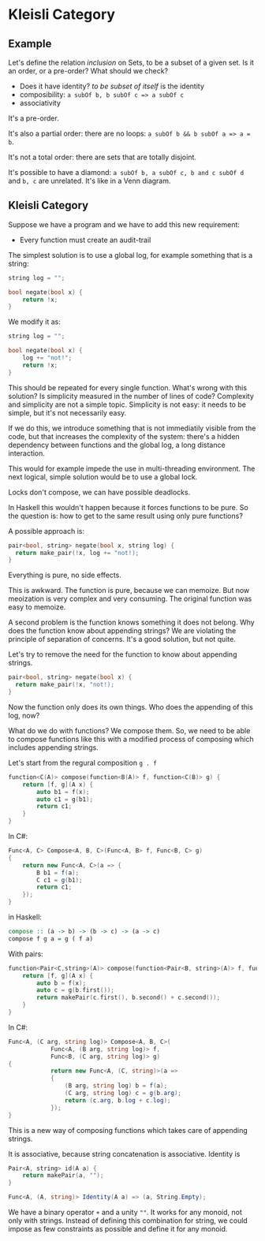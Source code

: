 Kleisli Category
================

## Example
Let's define the relation *inclusion* on Sets, to be a subset of a given set. Is it an order, or a pre-order? What should we check?

* Does it have identity? *to be subset of itself* is the identity
* composibility: `a subOf b, b subOf c => a subOf c`
* associativity

It's a pre-order.

It's also a partial order: there are no loops: `a subOf b && b subOf a => a = b`.

It's not a total order: there are sets that are totally disjoint.

It's possible to have a diamond: `a subOf b, a subOf c, b and c subOf d` and `b, c` are unrelated. It's like in a Venn diagram.


## Kleisli Category
Suppose we have a program and we have to add this new requirement:

* Every function must create an audit-trail

The simplest solution is to use a global log, for example something that is a string:

```cpp
string log = "";

bool negate(bool x) {
    return !x;
}
```

We modify it as:

```cpp
string log = "";

bool negate(bool x) {
    log += "not!";
    return !x;
}
```

This should be repeated for every single function. What's wrong with this solution? Is simplicity measured in the number of lines of code? Complexity and simplicity are not a simple topic. Simplicity is not easy: it needs to be simple, but it's not necessarily easy.

If we do this, we introduce something that is not immediatily visible from the code, but that increases the complexity of the system: there's a hidden dependency between functions and the global log, a long distance interaction.

This would for example impede the use in multi-threading environment. The next logical, simple solution would be to use a global lock.

Locks don't compose, we can have possible deadlocks.

In Haskell this wouldn't happen because it forces functions to be pure. So the question is: how to get to the same result using only pure functions?

A possible approach is:

```cpp
pair<bool, string> negate(bool x, string log) {
  return make_pair(!x, log += "not!);
}
```

Everything is pure, no side effects.

This is awkward. The function is pure, because we can memoize. But now meoization is very complex and very consuming. The original function was easy to memoize.

A second problem is the function knows something it does not belong. Why does the function know about appending strings? We are violating the principle of separation of concerns. It's a good solution, but not quite.

Let's try to remove the need for the function to know about appending strings.

```cpp
pair<bool, string> negate(bool x) {
  return make_pair(!x, "not!);
}
```
Now the function only does its own things. Who does the appending of this log, now? 

What do we do with functions? We compose them. So, we need to be able to compose functions like this with a modified process of composing which includes appending strings.

Let's start from the regural composition `g . f`

```cpp
function<C(A)> compose(function<B(A)> f, function<C(B)> g) {
    return [f, g](A x) {
        auto b1 = f(x);
        auto c1 = g(b1);
        return c1;
    }
}
```

In C#:

```csharp
Func<A, C> Compose<A, B, C>(Func<A, B> f, Func<B, C> g)
{
    return new Func<A, C>(a => {
        B b1 = f(a);
        C c1 = g(b1);
        return c1;
    });
}
```

in Haskell:

```haskell
compose :: (a -> b) -> (b -> c) -> (a -> c)
compose f g a = g ( f a)
```

With pairs:

```cpp
function<Pair<C,string>(A)> compose(function<Pair<B, string>(A)> f, function<Pair<C, string>(B)> g) {
    return [f, g](A x) {
        auto b = f(x);
        auto c = g(b.first());
        return makePair(c.first(), b.second() + c.second());
    }
}
```

In C#:

```csharp
Func<A, (C arg, string log)> Compose<A, B, C>(
            Func<A, (B arg, string log)> f, 
            Func<B, (C arg, string log)> g)
{
            return new Func<A, (C, string)>(a =>
            {
                (B arg, string log) b = f(a);
                (C arg, string log) c = g(b.arg);
                return (c.arg, b.log + c.log);
            });
}
```

This is a new way of composing functions which takes care of appending strings.

It is associative, because string concatenation is associative. Identity is

```cpp
Pair<A, string> id(A a) {
    return makePair(a, "");
}
```

```csharp
Func<A, (A, string)> Identity(A a) => (a, String.Empty);
```

We have a binary operator `+` and a unity `""`. It works for any monoid, not only with strings. Instead of defining this combination for string, we could impose as few constraints as possible and define it for any monoid.
